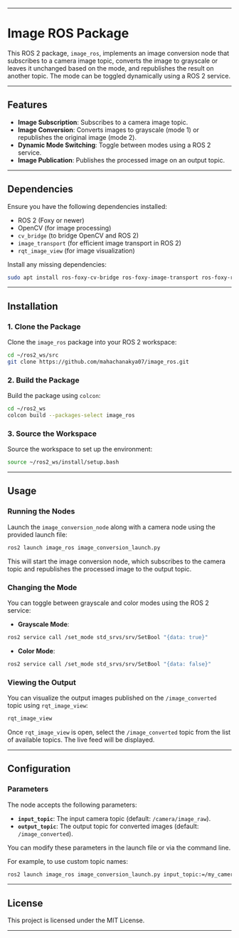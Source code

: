 
---

# Image ROS Package

This ROS 2 package, `image_ros`, implements an image conversion node that subscribes to a camera image topic, converts the image to grayscale or leaves it unchanged based on the mode, and republishes the result on another topic. The mode can be toggled dynamically using a ROS 2 service.

---

## Features

- **Image Subscription**: Subscribes to a camera image topic.
- **Image Conversion**: Converts images to grayscale (mode 1) or republishes the original image (mode 2).
- **Dynamic Mode Switching**: Toggle between modes using a ROS 2 service.
- **Image Publication**: Publishes the processed image on an output topic.

---

## Dependencies

Ensure you have the following dependencies installed:

- ROS 2 (Foxy or newer)
- OpenCV (for image processing)
- `cv_bridge` (to bridge OpenCV and ROS 2)
- `image_transport` (for efficient image transport in ROS 2)
- `rqt_image_view` (for image visualization)

Install any missing dependencies:

```bash
sudo apt install ros-foxy-cv-bridge ros-foxy-image-transport ros-foxy-rqt-image-view
```

---

## Installation

### 1. Clone the Package

Clone the `image_ros` package into your ROS 2 workspace:

```bash
cd ~/ros2_ws/src
git clone https://github.com/mahachanakya07/image_ros.git
```

### 2. Build the Package

Build the package using `colcon`:

```bash
cd ~/ros2_ws
colcon build --packages-select image_ros
```

### 3. Source the Workspace

Source the workspace to set up the environment:

```bash
source ~/ros2_ws/install/setup.bash
```

---

## Usage

### Running the Nodes

Launch the `image_conversion_node` along with a camera node using the provided launch file:

```bash
ros2 launch image_ros image_conversion_launch.py
```

This will start the image conversion node, which subscribes to the camera topic and republishes the processed image to the output topic.

### Changing the Mode

You can toggle between grayscale and color modes using the ROS 2 service:

- **Grayscale Mode**:

```bash
ros2 service call /set_mode std_srvs/srv/SetBool "{data: true}"
```

- **Color Mode**:

```bash
ros2 service call /set_mode std_srvs/srv/SetBool "{data: false}"
```

### Viewing the Output

You can visualize the output images published on the `/image_converted` topic using `rqt_image_view`:

```bash
rqt_image_view
```

Once `rqt_image_view` is open, select the `/image_converted` topic from the list of available topics. The live feed will be displayed.

---

## Configuration

### Parameters

The node accepts the following parameters:

- **`input_topic`**: The input camera topic (default: `/camera/image_raw`).
- **`output_topic`**: The output topic for converted images (default: `/image_converted`).

You can modify these parameters in the launch file or via the command line.

For example, to use custom topic names:

```bash
ros2 launch image_ros image_conversion_launch.py input_topic:=/my_camera/image_raw output_topic:=/my_converted_image
```

---

## License

This project is licensed under the MIT License.

---
